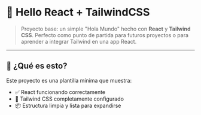 # 👋 Hello React + TailwindCSS

> Proyecto base: un simple "Hola Mundo" hecho con **React** y **Tailwind CSS**. Perfecto como punto de partida para futuros proyectos o para aprender a integrar Tailwind en una app React.

---

## 🚀 ¿Qué es esto?

Este proyecto es una plantilla mínima que muestra:

- ✅ React funcionando correctamente
- 🎨 Tailwind CSS completamente configurado
- 📦 Estructura limpia y lista para expandirse